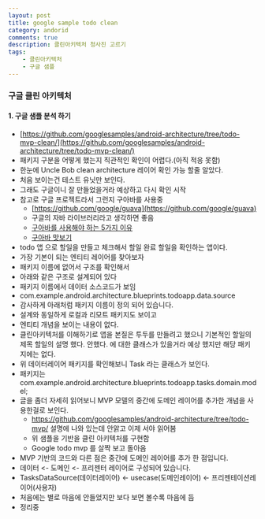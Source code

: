 ```yaml
---
layout: post
title: google sample todo clean
category: andorid
comments: true
description: 클린아키텍처 청사진 고르기
tags:
    - 클린아키텍처
    - 구글 샘플
---
```


### 구글 클린 아키텍처
 

#### 1. 구글 샘플 분석 하기
  - [https://github.com/googlesamples/android-architecture/tree/todo-mvp-clean/](https://github.com/googlesamples/android-architecture/tree/todo-mvp-clean/)
  - 패키지 구분을 어떻게 했는지 직관적인 확인이 어렵다.(아직 적응 못함)
  - 한눈에 Uncle Bob clean architecture 레이어 확인 가능 할줄 알았다.
  - 처음 보이는건 테스트 유닛만 보인다.
  - 그래도 구글이니 잘 만들었을거라 예상하고 다시 확인 시작
  - 참고로 구글 프로젝트라서 그런지 구아바를 사용중
    - [https://github.com/google/guava](https://github.com/google/guava)
    - 구글의 자바 라이브러리라고 생각하면 좋음
    - [구아바를 사용해야 하는 5가지 이유](https://blog.outsider.ne.kr/710)
    - [구아바 맛보기](http://heowc.tistory.com/61)
  - todo 앱 으로 할일을 만들고 체크해서 할일 완료 할일을 확인하는 앱이다.
  - 가장 기본이 되는 엔티티 레이어를 찾아보자
  - 패키지 이름에 없어서 구조를 확인해서
  - 아래와 같은 구조로 설계되어 있다    
  - 패키지 이름에서 데이터 소스코드가 보임
  - com.example.android.architecture.blueprints.todoapp.data.source
  - 감사하게 아래처럼 패키지 이름이 정의 되어 있습니다.  
  - 설계와 동일하게 로컬과 리모트 패키지도 보이고
  - 엔티티 개념을 보이는 내용이 없다.
  - 클린아키텍처를 이해하기로 앱을 본질은 투두를 만들려고 했으니 기본적인 할일의 제목 할일의 설명 했다. 안했다. 에 대한 클래스가 있을거라 예상 했지만 해당 패키지에는 없다.
  - 위 데이터레이어 패키지를 확인해보니 Task 라는 클래스가 보인다.
  - 패키지는 com.example.android.architecture.blueprints.todoapp.tasks.domain.model;
  - 글을 좀더 자세히 읽어보니 MVP 모델의 중간에 도메인 레이어를 추가한 개념을 사용한걸로 보인다. 
    - https://github.com/googlesamples/android-architecture/tree/todo-mvp/ 설명에 나와 있는데 안앍고 이제 서야 읽어봄
    - 위 샘플을 기반을 클린 아키텍처를 구현함
    - Google todo mvp 를 살짝 보고 돌아옴
  - MVP 기반의 코드와 다른 점은 중간에 도메인 레이어를 추가 한 점입니다.
  - 데이터 <- 도메인 <- 프리젠터 레이어로 구성되어 있습니다.
  - TasksDataSource(데이터레이어) <- usecase(도메인레이어) <- 프리젠테이션레이어(사용자)
  - 처음에는 별로 마음에 안들었지만 보다 보면 볼수록 마음에 듬
  - 정리중

 




